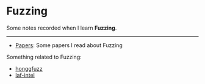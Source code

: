 # Fuzzing

Some notes recorded when I learn **Fuzzing**.

---

* [Papers](./Papers.md): Some papers I read about Fuzzing

Something related to Fuzzing:

* [honggfuzz](./honggfuzz.md)
* [laf-intel](./laf-intel.md)